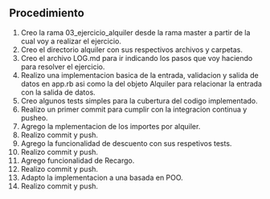 ## Procedimiento

1. Creo la rama 03_ejercicio_alquiler desde la rama master a partir de la cual voy a realizar el ejercicio.
2. Creo el directorio alquiler con sus respectivos archivos y carpetas.
3. Creo el archivo LOG.md para ir indicando los pasos que voy haciendo para resolver el ejercicio.
4. Realizo una implementacion basica de la entrada, validacion y salida de datos en app.rb asi como la del objeto Alquiler para relacionar la entrada con la salida de datos.
6. Creo algunos tests simples para la cubertura del codigo implementado.
7. Realizo un primer commit para cumplir con la integracion continua y pusheo.
8. Agrego la mplementacion de los importes por alquiler.
9. Realizo commit y push.
10. Agrego la funcionalidad de descuento con sus respetivos tests.
11. Realizo commit y push.
12. Agrego funcionalidad de Recargo.
13. Realizo commit y push.
14. Adapto la implementacion a una basada en POO.
13. Realizo commit y push.

